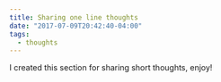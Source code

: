```yaml
---
title: Sharing one line thoughts
date: "2017-07-09T20:42:40-04:00"
tags:
  - thoughts
---
```


I created this section for sharing short thoughts, enjoy!
